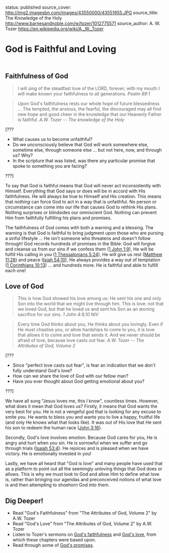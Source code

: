 status: published
source_cover: http://img2.imagesbn.com/images/43550000/43551955.JPG
source_title: The Knowledge of the Holy
              http://www.barnesandnoble.com/w/tozer/1012775571
source_author: A. W. Tozer
               https://en.wikipedia.org/wiki/A._W._Tozer

God is Faithful and Loving
==========================

<header markdown=1>
</header>




<article markdown=1>

Faithfulness of God
-------------------

> I will sing of the steadfast love of the LORD, forever; with my mouth I will make known your faithfulness to all generations.
<cite>Psalm 89:1</cite>

> Upon God's faithfulness rests our whole hope of future blessedness ... The tempted, the anxious, the fearful, the discouraged may all find new hope and good cheer in the knowledge that our Heavenly Father is faithful.
<cite>A.W. Tozer -- The knowledge of the Holy</cite>

[???

* What causes us to become unfaithful?
* Do we unconsciously believe that God will work somewhere else, sometime else, through someone else ... but not here, now, and through us? Why?
* In the scripture that was listed, was there any particular promise that spoke to something you are facing?

???]

To say that God is faithful means that God will never act inconsistently with Himself. Everything that God says or does will be in accord with His faithfulness. He will always be true to Himself and His creation. This means that *nothing* can force God to act in a way that is unfaithful. No person or circumstance can come into our life that causes God to rethink His plans. Nothing surprises or blindsides our omniscient God. Nothing can prevent Him from faithfully fulfilling his plans and promises.

The faithfulness of God comes with both a warning and a blessing. The warning is that God is faithful to bring judgment upon those who are pursing a sinful lifestyle ... He isn't someone who threatens and doesn't follow through! God records hundreds of promises in the Bible: God will forgive and cleanse us from our sins if we confess them ([1 John 1:9](http://esv.to/1John1:9)), He will be fulfill His calling in you ([1 Thessalonians 5:24](http://esv.to/1Thes5:24)), He will give us rest ([Matthew 11:28](http://esv.to/Mat11:28)) and peace ([Isiah 54:10](http://esv.to/Isiah54:10)), He always provides a way out of temptation ([1 Corinthians 10:13](http://esv.to/1Cor10:13)) ... and hundreds more. He is faithful and able to fulfill each one!





Love of God
-----------

> This is how God showed his love among us: He sent his one and only Son into the world that we might live through him. This is love: not that we loved God, but that he loved us and sent his Son as an atoning sacrifice for our sins.
<cite>1 John 4:9,10 NIV</cite>

> Every time God thinks about you, He thinks about you lovingly. Even if He must chastise you, or allow hardships to come to you, it is love that allows it to come and love that sends it. And we never should be afraid of love, because love casts out fear.
<cite>A.W. Tozer -- The Attributes of God, Volume 2</cite>

[???

* Since "perfect love casts out fear", is fear an indication that we don't fully understand God's love?
* How can we share the love of God with our fellow man?
* Have you ever thought about God getting emotional about you?

???]

We have all sung "Jesus loves me, this I know", countless times. However, what does it mean that God loves us? Firstly, it means that God wants the very best for you. He is not a vengeful god that is looking for any excuse to smite you. He wants to bless you and wants you to live a happy, fruitful life (and only He knows what that looks like). It was out of His love that He sent his son to redeem the human race ([John 3:16](http://esv.to/John3:16)).

Secondly, God's love involves emotion. Because God cares for you, He is angry and hurt when you sin. He is sorrowful when we suffer and go through trials ([Isaiah 53:4](http://esv.to/Isaiah53:4)). He rejoices and is pleased when we have victory. He is emotionally invested in you!

Lastly, we have all heard that "God is love" and many people have used that as a platform to point out all the seemingly unloving things that God does or allows. This is why we must look to God and allow Him to define what love is, rather than bringing our agendas and preconceived notions of what love is and then attempting to shoehorn God into them.


</article>




<footer markdown=1>

Dig Deeper!
----------

* Read "God's Faithfulness" from "The Attributes of God, Volume 2" by A.W. Tozer
* Read "God's Love" from "The Attributes of God, Volume 2" by A.W. Tozer
* Listen to Tozer's sermons on [God's faithfulness](http://www.sermonaudio.com/sermoninfo.asp?SID=8160770110) and [God's love](http://www.sermonaudio.com/sermoninfo.asp?SID=82907626810), from which these chapters were based upon.
* Read through some of [God's promises](http://www.intouch.org/you/gods-promises).

</footer>
